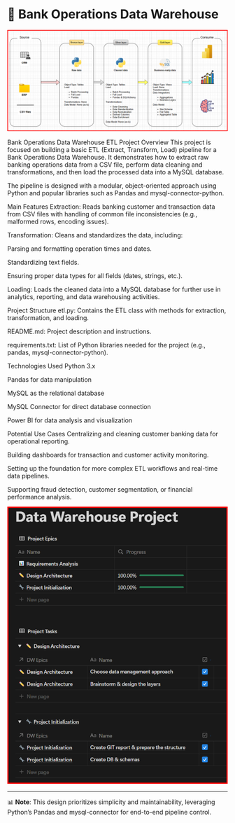 # 🏦 Bank Operations Data Warehouse

![alt text](<Project diagram-1.png>)

Bank Operations Data Warehouse ETL
Project Overview
This project is focused on building a basic ETL (Extract, Transform, Load) pipeline for a Bank Operations Data Warehouse.
It demonstrates how to extract raw banking operations data from a CSV file, perform data cleaning and transformations, and then load the processed data into a MySQL database.

The pipeline is designed with a modular, object-oriented approach using Python and popular libraries such as Pandas and mysql-connector-python.

Main Features
Extraction:
Reads banking customer and transaction data from CSV files with handling of common file inconsistencies (e.g., malformed rows, encoding issues).

Transformation:
Cleans and standardizes the data, including:

Parsing and formatting operation times and dates.

Standardizing text fields.

Ensuring proper data types for all fields (dates, strings, etc.).

Loading:
Loads the cleaned data into a MySQL database for further use in analytics, reporting, and data warehousing activities.

Project Structure
etl.py:
Contains the ETL class with methods for extraction, transformation, and loading.

README.md:
Project description and instructions.

requirements.txt:
List of Python libraries needed for the project (e.g., pandas, mysql-connector-python).

Technologies Used
Python 3.x

Pandas for data manipulation

MySQL as the relational database

MySQL Connector for direct database connection

Power BI for data analysis and visualization

Potential Use Cases
Centralizing and cleaning customer banking data for operational reporting.

Building dashboards for transaction and customer activity monitoring.

Setting up the foundation for more complex ETL workflows and real-time data pipelines.

Supporting fraud detection, customer segmentation, or financial performance analysis.


![alt text](<Project workspace -1.png>)

--- 

📊 **Note**: This design prioritizes simplicity and maintainability, leveraging Python’s Pandas and mysql-connector for end-to-end pipeline control.  

